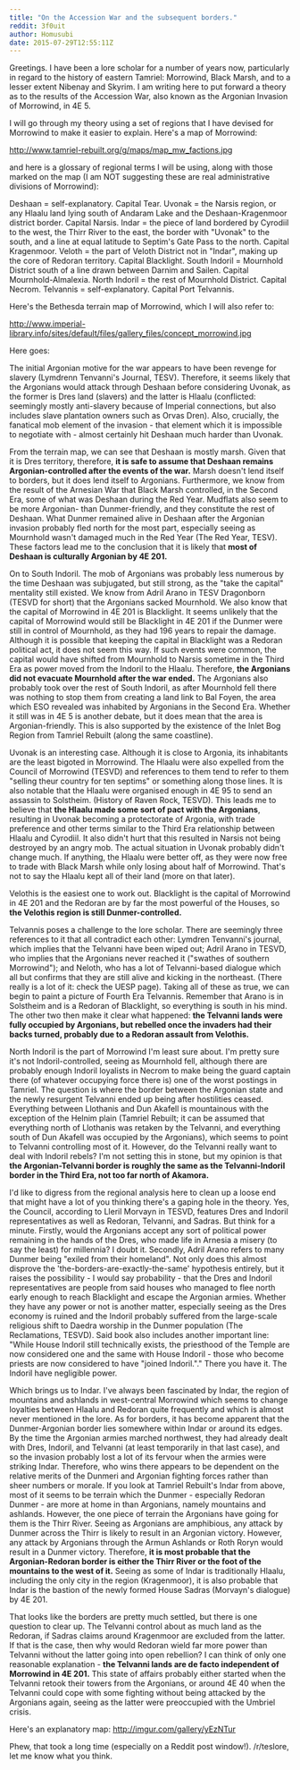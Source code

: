 ```yaml
---
title: "On the Accession War and the subsequent borders."
reddit: 3f0uit
author: Homusubi
date: 2015-07-29T12:55:11Z
---
```


Greetings. I have been a lore scholar for a number of years now, particularly in regard to the history of eastern Tamriel: Morrowind, Black Marsh, and to a lesser extent Nibenay and Skyrim. I am writing here to put forward a theory as to the results of the Accession War, also known as the Argonian Invasion of Morrowind, in 4E 5.

I will go through my theory using a set of regions that I have devised for Morrowind to make it easier to explain. Here's a map of Morrowind:

http://www.tamriel-rebuilt.org/g/maps/map_mw_factions.jpg

and here is a glossary of regional terms I will be using, along with those marked on the map (I am NOT suggesting these are real administrative divisions of Morrowind):

Deshaan = self-explanatory. Capital Tear.
Uvonak = the Narsis region, or any Hlaalu land lying south of Andaram Lake and the Deshaan-Kragenmoor district border. Capital Narsis.
Indar = the piece of land bordered by Cyrodiil to the west, the Thirr River to the east, the border with "Uvonak" to the south, and a line at equal latitude to Septim's Gate Pass to the north. Capital Kragenmoor.
Veloth = the part of Veloth District not in "Indar", making up the core of Redoran territory. Capital Blacklight.
South Indoril = Mournhold District south of a line drawn between Darnim and Sailen. Capital Mournhold-Almalexia.
North Indoril = the rest of Mournhold District. Capital Necrom.
Telvannis = self-explanatory. Capital Port Telvannis.

Here's the Bethesda terrain map of Morrowind, which I will also refer to:

http://www.imperial-library.info/sites/default/files/gallery_files/concept_morrowind.jpg

Here goes:

The initial Argonian motive for the war appears to have been revenge for slavery (Lymdrenn Tenvanni's Journal, TESV). Therefore, it seems likely that the Argonians would attack through Deshaan before considering Uvonak, as the former is Dres land (slavers) and the latter is Hlaalu (conflicted: seemingly mostly anti-slavery because of Imperial connections, but also includes slave plantation owners such as Orvas Dren). Also, crucially, the fanatical mob element of the invasion - that element which it is impossible to negotiate with - almost certainly hit Deshaan much harder than Uvonak.

From the terrain map, we can see that Deshaan is mostly marsh. Given that it is Dres territory, therefore, **it is safe to assume that Deshaan remains Argonian-controlled after the events of the war.** Marsh doesn't lend itself to borders, but it does lend itself to Argonians. Furthermore, we know from the result of the Arnesian War that Black Marsh controlled, in the Second Era, some of what was Deshaan during the Red Year. Mudflats also seem to be more Argonian- than Dunmer-friendly, and they constitute the rest of Deshaan. What Dunmer remained alive in Deshaan after the Argonian invasion probably fled north for the most part, especially seeing as Mournhold wasn't damaged much in the Red Year (The Red Year, TESV). These factors lead me to the conclusion that it is likely that **most of Deshaan is culturally Argonian by 4E 201.**

On to South Indoril. The mob of Argonians was probably less numerous by the time Deshaan was subjugated, but still strong, as the "take the capital" mentality still existed. We know from Adril Arano in TESV Dragonborn (TESVD for short) that the Argonians sacked Mournhold. We also know that the capital of Morrowind in 4E 201 is Blacklight. It seems unlikely that the capital of Morrowind would still be Blacklight in 4E 201 if the Dunmer were still in control of Mournhold, as they had 196 years to repair the damage. Although it is possible that keeping the capital in Blacklight was a Redoran political act, it does not seem this way. If such events were common, the capital would have shifted from Mournhold to Narsis sometime in the Third Era as power moved from the Indoril to the Hlaalu. Therefore, **the Argonians did not evacuate Mournhold after the war ended.** The Argonians also probably took over the rest of South Indoril, as after Mournhold fell there was nothing to stop them from creating a land link to Bal Foyen, the area which ESO revealed was inhabited by Argonians in the Second Era. Whether it still was in 4E 5 is another debate, but it does mean that the area is Argonian-friendly. This is also supported by the existence of the Inlet Bog Region from Tamriel Rebuilt (along the same coastline).

Uvonak is an interesting case. Although it is close to Argonia, its inhabitants are the least bigoted in Morrowind. The Hlaalu were also expelled from the Council of Morrowind (TESVD) and references to them tend to refer to them "selling theur country for ten septims" or something along those lines. It is also notable that the Hlaalu were organised enough in 4E 95 to send an assassin to Solstheim. (History of Raven Rock, TESVD). This leads me to believe that **the Hlaalu made some sort of pact with the Argonians**, resulting in Uvonak becoming a protectorate of Argonia, with trade preference and other terms similar to the Third Era relationship between Hlaalu and Cyrodiil. It also didn't hurt that this resulted in Narsis not being destroyed by an angry mob. The actual situation in Uvonak probably didn't change much. If anything, the Hlaalu were better off, as they were now free to trade with Black Marsh while only losing about half of Morrowind. That's not to say the Hlaalu kept all of their land (more on that later).

Velothis is the easiest one to work out. Blacklight is the capital of Morrowind in 4E 201 and the Redoran are by far the most powerful of the Houses, so **the Velothis region is still Dunmer-controlled.**

Telvannis poses a challenge to the lore scholar. There are seemingly three references to it that all contradict each other: Lymdren Tenvanni's journal, which implies that the Telvanni have been wiped out; Adril Arano in TESVD, who implies that the Argonians never reached it ("swathes of southern Morrowind"); and Neloth, who has a lot of Telvanni-based dialogue which all but confirms that they are still alive and kicking in the northeast. (There really is a lot of it: check the UESP page). Taking all of these as true, we can begin to paint a picture of Fourth Era Telvannis. Remember that Arano is in Solstheim and is a Redoran of Blacklight, so everything is south in his mind. The other two then make it clear what happened: **the Telvanni lands were fully occupied by Argonians, but rebelled once the invaders had their backs turned, probably due to a Redoran assault from Velothis.**

North Indoril is the part of Morrowind I'm least sure about. I'm pretty sure it's not Indoril-controlled, seeing as Mournhold fell, although there are probably enough Indoril loyalists in Necrom to make being the guard captain there (of whatever occupying force there is) one of the worst postings in Tamriel. The question is where the border between the Argonian state and the newly resurgent Telvanni ended up being after hostilities ceased. Everything between Llothanis and Dun Akafell is mountainous with the exception of the Helnim plain (Tamriel Rebuilt; it can be assumed that everything north of Llothanis was retaken by the Telvanni, and everything south of Dun Akafell was occupied by the Argonians), which seems to point to Telvanni controlling most of it. However, do the Telvanni really want to deal with Indoril rebels? I'm not setting this in stone, but my opinion is that **the Argonian-Telvanni border is roughly the same as the Telvanni-Indoril border in the Third Era, not too far north of Akamora.**

I'd like to digress from the regional analysis here to clean up a loose end that might have a lot of you thinking there's a gaping hole in the theory. Yes, the Council, according to Lleril Morvayn in TESVD, features Dres and Indoril representatives as well as Redoran, Telvanni, and Sadras. But think for a minute. Firstly, would the Argonians accept any sort of political power remaining in the hands of the Dres, who made life in Arnesia a misery (to say the least) for millennia? I doubt it. Secondly, Adril Arano refers to many Dunmer being "exiled from their homeland". Not only does this almost disprove the 'the-borders-are-exactly-the-same' hypothesis entirely, but it raises the possibility - I would say probability - that the Dres and Indoril representatives are people from said houses who managed to flee north early enough to reach Blacklight and escape the Argonian armies. Whether they have any power or not is another matter, especially seeing as the Dres economy is ruined and the Indoril probably suffered from the large-scale religious shift to Daedra worship in the Dunmer population (The Reclamations, TESVD). Said book also includes another important line: "While House Indoril still technically exists, the priesthood of the Temple are now considered one and the same with House Indoril - those who become priests are now considered to have "joined Indoril."." There you have it. The Indoril have negligible power.

Which brings us to Indar. I've always been fascinated by Indar, the region of mountains and ashlands in west-central Morrowind which seems to change loyalties between Hlaalu and Redoran quite frequently and which is almost never mentioned in the lore. As for borders, it has become apparent that the Dunmer-Argonian border lies somewhere within Indar or around its edges. By the time the Argonian armies marched northwest, they had already dealt with Dres, Indoril, and Telvanni (at least temporarily in that last case), and so the invasion probably lost a lot of its fervour when the armies were striking Indar. Therefore, who wins there appears to be dependent on the relative merits of the Dunmeri and Argonian fighting forces rather than sheer numbers or morale. If you look at Tamriel Rebuilt's Indar from above, most of it seems to be terrain which the Dunmer - especially Redoran Dunmer - are more at home in than Argonians, namely mountains and ashlands. However, the one piece of terrain the Argonians have going for them is the Thirr River. Seeing as Argonians are amphibious, any attack by Dunmer across the Thirr is likely to result in an Argonian victory. However, any attack by Argonians through the Armun Ashlands or Roth Roryn would result in a Dunmer victory. Therefore, **it is most probable that the Argonian-Redoran border is either the Thirr River or the foot of the mountains to the west of it.** Seeing as some of Indar is traditionally Hlaalu, including the only city in the region (Kragenmoor), it is also probable that Indar is the bastion of the newly formed House Sadras (Morvayn's dialogue) by 4E 201.

That looks like the borders are pretty much settled, but there is one question to clear up. The Telvanni control about as much land as the Redoran, if Sadras claims around Kragenmoor are excluded from the latter. If that is the case, then why would Redoran wield far more power than Telvanni without the latter going into open rebellion? I can think of only one reasonable explanation - **the Telvanni lands are de facto independent of Morrowind in 4E 201.** This state of affairs probably either started when the Telvanni retook their towers from the Argonians, or around 4E 40 when the Telvanni could cope with some fighting without being attacked by the Argonians again, seeing as the latter were preoccupied with the Umbriel crisis.


Here's an explanatory map: http://imgur.com/gallery/yEzNTur

Phew, that took a long time (especially on a Reddit post window!). /r/teslore, let me know what you think.
